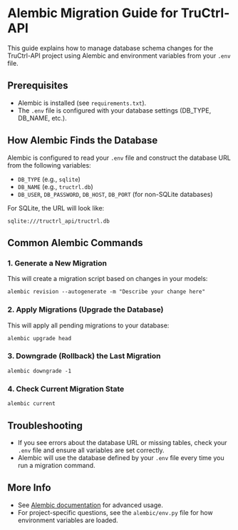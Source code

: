 # Alembic Migration Guide for TruCtrl-API

This guide explains how to manage database schema changes for the TruCtrl-API project using Alembic and environment variables from your `.env` file.

## Prerequisites
- Alembic is installed (see `requirements.txt`).
- The `.env` file is configured with your database settings (DB_TYPE, DB_NAME, etc.).

## How Alembic Finds the Database
Alembic is configured to read your `.env` file and construct the database URL from the following variables:
- `DB_TYPE` (e.g., `sqlite`)
- `DB_NAME` (e.g., `tructrl.db`)
- `DB_USER`, `DB_PASSWORD`, `DB_HOST`, `DB_PORT` (for non-SQLite databases)

For SQLite, the URL will look like:
```
sqlite:///tructrl_api/tructrl.db
```

## Common Alembic Commands

### 1. Generate a New Migration
This will create a migration script based on changes in your models:
```pwsh
alembic revision --autogenerate -m "Describe your change here"
```

### 2. Apply Migrations (Upgrade the Database)
This will apply all pending migrations to your database:
```pwsh
alembic upgrade head
```

### 3. Downgrade (Rollback) the Last Migration
```pwsh
alembic downgrade -1
```

### 4. Check Current Migration State
```pwsh
alembic current
```

## Troubleshooting
- If you see errors about the database URL or missing tables, check your `.env` file and ensure all variables are set correctly.
- Alembic will use the database defined by your `.env` file every time you run a migration command.

## More Info
- See [Alembic documentation](https://alembic.sqlalchemy.org/en/latest/) for advanced usage.
- For project-specific questions, see the `alembic/env.py` file for how environment variables are loaded.
